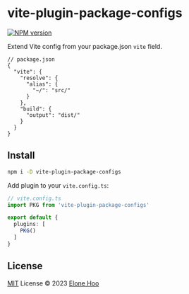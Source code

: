 # vite-plugin-package-configs

[![NPM version](https://img.shields.io/npm/v/vite-plugin-package-configs?color=a1b858&label=)](https://www.npmjs.com/package/vite-plugin-package-configs)

Extend Vite config from your package.json `vite` field.

```jsonc
// package.json
{
  "vite": {
    "resolve": {
      "alias": {
        "~/": "src/"
      }
    },
    "build": {
      "output": "dist/"
    }
  }
}
```

## Install

```bash
npm i -D vite-plugin-package-configs
```

Add plugin to your `vite.config.ts`:

```ts
// vite.config.ts
import PKG from 'vite-plugin-package-configs'

export default {
  plugins: [
    PKG()
  ]
}
```

## License

[MIT](./LICENSE) License © 2023 [Elone Hoo](https://github.com/elonehoo)
